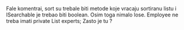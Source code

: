 Fale komentrai, sort su trebale biti metode koje vracaju sortiranu listu i ISearchable je trebao biti boolean.
Osim toga nimalo lose.
Employee ne treba imati private List<Experts> experts; Zasto je tu ?